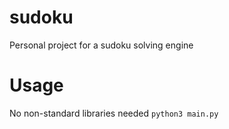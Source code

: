 # sudoku
Personal project for a sudoku solving engine

# Usage
No non-standard libraries needed
`python3 main.py`
